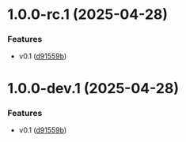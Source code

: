 # 1.0.0-rc.1 (2025-04-28)


### Features

* v0.1 ([d91559b](https://github.com/nexica/nestjs-trpc/commit/d91559bff140dff7c97d606c38612c67f970ae8c))

# 1.0.0-dev.1 (2025-04-28)


### Features

* v0.1 ([d91559b](https://github.com/nexica/nestjs-trpc/commit/d91559bff140dff7c97d606c38612c67f970ae8c))
